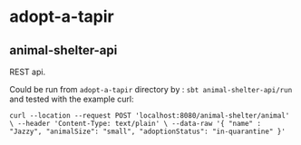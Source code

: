 # adopt-a-tapir

## animal-shelter-api

REST api. 

Could be run from `adopt-a-tapir` directory by : `sbt animal-shelter-api/run` and tested with the example curl:

`curl --location --request POST 'localhost:8080/animal-shelter/animal' \
--header 'Content-Type: text/plain' \
--data-raw '{
"name" : "Jazzy",
"animalSize": "small",
"adoptionStatus": "in-quarantine"
}'`